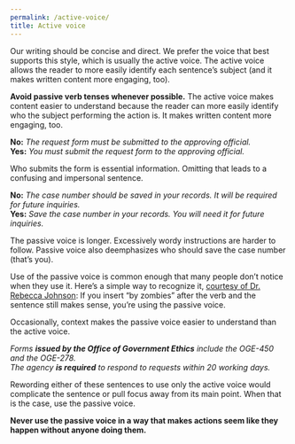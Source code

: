 ```yaml
---
permalink: /active-voice/
title: Active voice
---
```


Our writing should be concise and direct. We prefer the voice that best supports this style, which is usually the active voice. The active voice allows the reader to more easily identify each sentence’s subject (and it makes written content more engaging, too).

**Avoid passive verb tenses whenever possible.** The active voice makes content easier to understand because the reader can more easily identify who the subject performing the action is. It makes written content more engaging, too.

**No:** *The request form must be submitted to the approving official.*  
**Yes:** *You must submit the request form to the approving official.*  

Who submits the form is essential information. Omitting that leads to a confusing and impersonal sentence.

**No:** *The case number should be saved in your records. It will be required for future inquiries.*  
**Yes:** *Save the case number in your records. You will need it for future inquiries.*  

The passive voice is longer. Excessively wordy instructions are harder to follow. Passive voice also deemphasizes who should save the case number (that’s you).

Use of the passive voice is common enough that many people don’t notice when they use it. Here’s a simple way to recognize it, [courtesy of Dr. Rebecca Johnson](https://twitter.com/johnsonr/status/259012668298506240): If you insert “by zombies” after the verb and the sentence still makes sense, you’re using the passive voice.

Occasionally, context makes the passive voice easier to understand than the active voice.

*Forms __issued by the Office of Government Ethics__ include the OGE-450 and the OGE-278.*  
*The agency __is required__ to respond to requests within 20 working days.*  

Rewording either of these sentences to use only the active voice would complicate the sentence or pull focus away from its main point. When that is the case, use the passive voice.

**Never use the passive voice in a way that makes actions seem like they happen without anyone doing them.**

